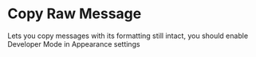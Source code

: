 # Copy Raw Message

Lets you copy messages with its formatting still intact, you should enable
Developer Mode in Appearance settings
